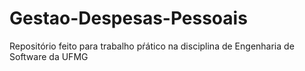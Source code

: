 # Gestao-Despesas-Pessoais
Repositório feito para trabalho pŕático na disciplina de Engenharia de Software da UFMG
